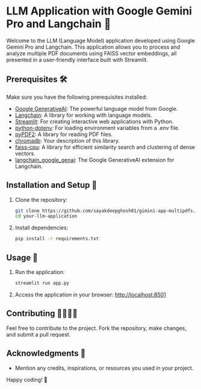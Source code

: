 # LLM Application with Google Gemini Pro and Langchain 🚀

Welcome to the LLM (Language Model) application developed using Google Gemini Pro and Langchain. This application allows you to process and analyze multiple PDF documents using FAISS vector embeddings, all presented in a user-friendly interface built with Streamlit.

## Prerequisites 🛠️

Make sure you have the following prerequisites installed:

- [Google GenerativeAI](https://github.com/google-research/google-research/tree/master/generative_ai): The powerful language model from Google.
- [Langchain](https://github.com/your-langchain-repo): A library for working with language models.
- [Streamlit](https://streamlit.io/): For creating interactive web applications with Python.
- [python-dotenv](https://pypi.org/project/python-dotenv/): For loading environment variables from a .env file.
- [pyPDF2](https://pythonhosted.org/PyPDF2/): A library for reading PDF files.
- [chromadb](https://pypi.org/project/chromadb/): Your description of this library.
- [faiss-cpu](https://github.com/facebookresearch/faiss): A library for efficient similarity search and clustering of dense vectors.
- [langchain_google_genai](https://github.com/your-langchain-google-genai-repo): The Google GenerativeAI extension for Langchain.

## Installation and Setup 🚧

1. Clone the repository:

    ```bash
    git clone https://github.com/sayakdeepghosh01/gimini-app-multipdfs.git
    cd your-llm-application
    ```

2. Install dependencies:

    ```bash
    pip install -r requirements.txt
    ```

## Usage 🚀

1. Run the application:

    ```bash
    streamlit run app.py
    ```

2. Access the application in your browser: [http://localhost:8501](http://localhost:8501)

## Contributing 👩‍💻👨‍💻

Feel free to contribute to the project. Fork the repository, make changes, and submit a pull request.

## Acknowledgments 🙌

- Mention any credits, inspirations, or resources you used in your project.

Happy coding! 🎉
